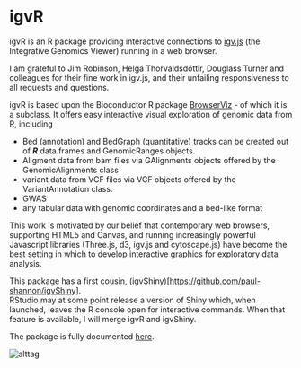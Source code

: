 # igvR
igvR is an R package providing interactive connections to
[igv.js](https://github.com/igvteam/igv.js/tree/master) 
(the Integrative Genomics Viewer) running in a web browser.

I am grateful to Jim Robinson, Helga Thorvaldsdóttir, Douglass Turner and
colleagues for their fine work in igv.js, and their unfailing 
responsiveness to all requests and questions.


igvR is based upon the Bioconductor R package
[BrowserViz](https://paul-shannon.github.io/BrowserViz/) - of which it
is a subclass.  It  offers easy interactive visual exploration of
genomic data from R, including

  -   Bed (annotation) and BedGraph (quantitative)
tracks can be created out of **_R_** data.frames and GenomicRanges
objects.  
   - Aligment data from bam files via GAlignments objects offered by
     the GenomicAlignments class
   - variant data from VCF files via VCF objects offered by the
     VariantAnnotation class.
   - GWAS
   - any tabular data with genomic coordinates and a bed-like format
   
This work is motivated by our belief that contemporary web browsers,
supporting HTML5 and Canvas, and running increasingly powerful
Javascript libraries (Three.js,  d3, igv.js and cytoscape.js) have become
the best setting in which to develop interactive graphics for
exploratory data analysis.

This package has a first cousin,
(igvShiny)[https://github.com/paul-shannon/igvShiny].  
RStudio may at some point release a version of Shiny which, when launched, leaves the R console open
for interactive commands.  When that feature is available, I will
merge igvR and igvShiny.

The package is fully documented [here](https://paul-shannon.github.io/igvR/index.html).


![alttag](https://paul-shannon.github.io/igvR/articles/images/ctcfBam-07.png)






